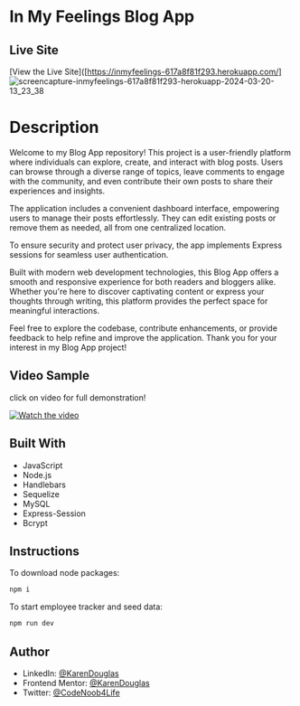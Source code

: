 # In My Feelings Blog App


## Live Site
[View the Live Site]([https://inmyfeelings-617a8f81f293.herokuapp.com/]
![screencapture-inmyfeelings-617a8f81f293-herokuapp-2024-03-20-13_23_38](https://github.com/KarenDouglas/inMyFeelings/assets/79128405/eb0b45bd-d03d-4c91-8a9f-45d9843490d1)

# Description
Welcome to my Blog App repository! This project is a user-friendly platform where individuals can explore, create, and interact with blog posts. Users can browse through a diverse range of topics, leave comments to engage with the community, and even contribute their own posts to share their experiences and insights.

The application includes a convenient dashboard interface, empowering users to manage their posts effortlessly. They can edit existing posts or remove them as needed, all from one centralized location.

To ensure security and protect user privacy, the app implements Express sessions for seamless user authentication.

Built with modern web development technologies, this Blog App offers a smooth and responsive experience for both readers and bloggers alike. Whether you're here to discover captivating content or express your thoughts through writing, this platform provides the perfect space for meaningful interactions.

Feel free to explore the codebase, contribute enhancements, or provide feedback to help refine and improve the application. Thank you for your interest in my Blog App project!


## Video Sample
click on video for full demonstration!

[![Watch the video](./example/employeeTracker%20CLI%20-%20Made%20with%20Clipchamp.gif)](https://youtu.be/axKSFufL-Fg)


## Built With
 - JavaScript
 - Node.js
 - Handlebars
 - Sequelize
 - MySQL
 - Express-Session
 - Bcrypt


 ## Instructions
 
 To download node packages:
```bash
npm i
```
To start employee tracker and seed data:
```bash
npm run dev
```

## Author

- LinkedIn: [@KarenDouglas](https://www.linkedin.com/in/karen-douglas-344974246/)
- Frontend Mentor: [@KarenDouglas](https://www.frontendmentor.io/profile/KarenDouglas)
- Twitter: [@CodeNoob4Life](https://twitter.com/CodeNoob4Life)
